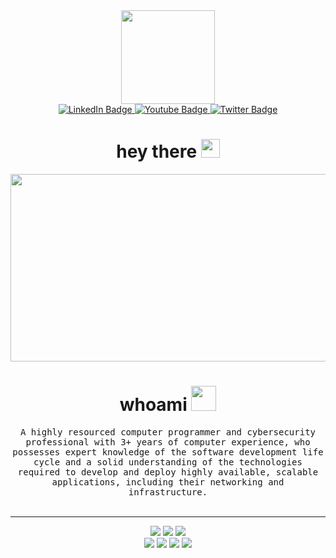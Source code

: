 <!--### Hi there 👋, my name is abduslam
#### I specialize in cyber security and love programming
-->
<div id="header" align="center">
    <img src="https://media.giphy.com/media/RpYuXao1pruj098LIM/giphy.gif" width="150"/>
  <div id="badges">
    <a href="your-linkedin-URL">
      <img src="https://img.shields.io/badge/LinkedIn-blue?style=for-the-badge&logo=linkedin&logoColor=white" alt="LinkedIn Badge"/>
    </a>
    <a href="your-youtube-URL">
      <img src="https://img.shields.io/badge/YouTube-red?style=for-the-badge&logo=youtube&logoColor=white" alt="Youtube Badge"/>
    </a>
    <a href="your-twitter-URL">
      <img src="https://img.shields.io/badge/Twitter-blue?style=for-the-badge&logo=twitter&logoColor=white" alt="Twitter Badge"/>
    </a>
  </div>
  <img src="https://komarev.com/ghpvc/?username=Leakirs&style=flat-square&color=blue" alt=""/>
    <h1>
    hey there
    <img src="https://media.giphy.com/media/H9VVXzT1LqDS4jDVf5/giphy.gif" width="30px"/>
  </h1>
  </div>
  <div align="center">
    <img src="https://media.giphy.com/media/3o7aCTfyhYawdOXcFW/giphy.gif" width="600" height="300"/>
  </div>
  
  <h1 align="center">
        whoami
        <img src="https://media.giphy.com/media/3eIDBeFtHy8AIQoq96/giphy.gif" width="40px"/>
  </h1>

  <p align="center">
    <samp>A highly resourced computer programmer and cybersecurity professional with 3+ years of computer experience, who possesses expert knowledge of the software development life cycle and a solid understanding of the technologies required to develop and deploy highly available, scalable applications, including their networking and infrastructure.
    </samp>
    <br> <br>
  </p>
</div>
  <hr>

<div id="header" align="center">
    <img src="https://img.shields.io/badge/python-3670A0?style=for-the-badge&logo=python&logoColor=ffdd54"/>
    <img src="https://img.shields.io/badge/c++-%2300599C.svg?style=for-the-badge&logo=c%2B%2B&logoColor=white"/>
    <img src="https://img.shields.io/badge/javascript-%23323330.svg?style=for-the-badge&logo=javascript&logoColor=%23F7DF1E"/>
</div>
        <div id="header" align="center">
        <img src="https://img.shields.io/badge/Windows%20Terminal-%234D4D4D.svg?style=for-the-badge&logo=windows-terminal&logoColor=white"/>
        <img src="https://img.shields.io/badge/Kali-268BEE?style=for-the-badge&logo=kalilinux&logoColor=white"/>
        <img src="https://img.shields.io/badge/Linux-FCC624?style=for-the-badge&logo=linux&logoColor=black"/>
        <img src="https://img.shields.io/badge/Windows-0078D6?style=for-the-badge&logo=windows&logoColor=white"/>
        </div>
  
